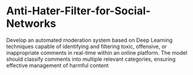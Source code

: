 # Anti-Hater-Filter-for-Social-Networks
Develop an automated moderation system based on Deep Learning techniques capable of identifying and filtering toxic, offensive, or inappropriate comments in real-time within an online platform. The model should classify comments into multiple relevant categories, ensuring effective management of harmful content
